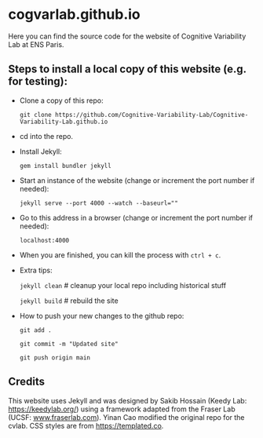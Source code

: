 # cogvarlab.github.io

Here you can find the source code for the website of Cognitive Variability Lab at ENS Paris.

## Steps to install a local copy of this website (e.g. for testing):

* Clone a copy of this repo:
    
    `git clone https://github.com/Cognitive-Variability-Lab/Cognitive-Variability-Lab.github.io`

* cd into the repo.

* Install Jekyll:

    `gem install bundler jekyll`

* Start an instance of the website (change or increment the port number if needed):

    `jekyll serve --port 4000 --watch --baseurl=""`

* Go to this address in a browser (change or increment the port number if needed):

    `localhost:4000`

* When you are finished, you can kill the process with `ctrl + c`.

* Extra tips: 

    `jekyll clean` # cleanup your local repo including historical stuff
    
    `jekyll build` # rebuild the site

* How to push your new changes to the github repo:

    `git add .`

    `git commit -m "Updated site"`

    `git push origin main`

## Credits

This website uses Jekyll and was designed by Sakib Hossain (Keedy Lab: https://keedylab.org/) using a framework adapted from the Fraser Lab (UCSF: www.fraserlab.com). 
Yinan Cao modified the original repo for the cvlab. CSS styles are from https://templated.co.
